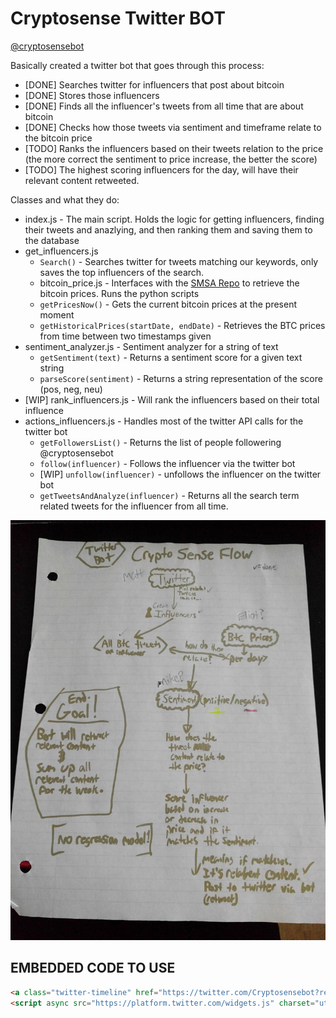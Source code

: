 # Cryptosense Twitter BOT
<a href="https://twitter.com/Cryptosensebot">@cryptosensebot</a>

Basically created a twitter bot that goes through this process:
* [DONE] Searches twitter for influencers that post about bitcoin
* [DONE] Stores those influencers
* [DONE] Finds all the influencer's tweets from all time that are about bitcoin
* [DONE] Checks how those tweets via sentiment and timeframe relate to the bitcoin price
* [TODO] Ranks the influencers based on their tweets relation to the price (the more correct the sentiment to price increase, the better the score)
* [TODO] The highest scoring influencers for the day, will have their relevant content retweeted.

Classes and what they do:
* index.js - The main script. Holds the logic for getting influencers, finding their tweets and anazlying, and then ranking them and saving them to the database
* get_influencers.js
    * `Search()` - Searches twitter for tweets matching our keywords, only saves the top influencers of the search.
    * bitcoin_price.js - Interfaces with the <a href="https://github.com/MichaelDragan/SMSA">SMSA Repo</a> to retrieve the bitcoin prices. Runs the python scripts
    * `getPricesNow()` - Gets the current bitcoin prices at the present moment
    * `getHistoricalPrices(startDate, endDate)` - Retrieves the BTC prices from time between two timestamps given 
* sentiment_analyzer.js - Sentiment analyzer for a string of text
    * `getSentiment(text)` - Returns a sentiment score for a given text string
    * `parseScore(sentiment)` - Returns a string representation of the score (pos, neg, neu)
* [WIP] rank_influencers.js - Will rank the influencers based on their total influence 
* actions_influencers.js - Handles most of the twitter API calls for the twitter bot
    * `getFollowersList()` - Returns the list of people followering @cryptosensebot
    * `follow(influencer)` - Follows the influencer via the twitter bot
    * [WIP] `unfollow(influencer)` - unfollows the influencer on the twitter bot
    * `getTweetsAndAnalyze(influencer)` - Returns all the search term related tweets for the influencer from all time.


<img src="https://github.com/Treeless/BitSense/blob/master/twitter-bot/twitter-bot-flow.jpg?raw=true" alt="Cryptosensebot flow" width="600">

## EMBEDDED CODE TO USE
```html
<a class="twitter-timeline" href="https://twitter.com/Cryptosensebot?ref_src=twsrc%5Etfw">Tweets by Cryptosensebot</a>
<script async src="https://platform.twitter.com/widgets.js" charset="utf-8"></script>
```